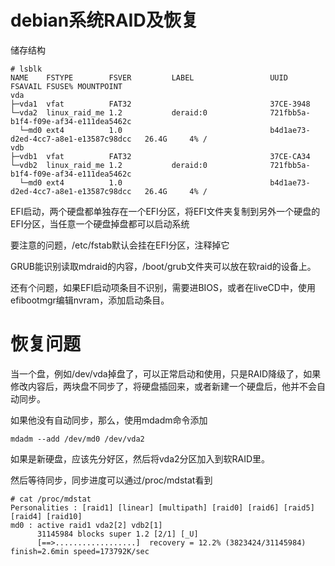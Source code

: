 # debian系统RAID及恢复

储存结构

```
# lsblk
NAME    FSTYPE        FSVER         LABEL                 UUID                                 FSAVAIL FSUSE% MOUNTPOINT
vda
├─vda1  vfat          FAT32                               37CE-3948
└─vda2  linux_raid_me 1.2           deraid:0              721fbb5a-b1f4-f09e-af34-e111dea5462c
  └─md0 ext4          1.0                                 b4d1ae73-d2ed-4cc7-a8e1-e13587c98dcc   26.4G     4% /
vdb
├─vdb1  vfat          FAT32                               37CE-CA34
└─vdb2  linux_raid_me 1.2           deraid:0              721fbb5a-b1f4-f09e-af34-e111dea5462c
  └─md0 ext4          1.0                                 b4d1ae73-d2ed-4cc7-a8e1-e13587c98dcc   26.4G     4% /
```

EFI启动，两个硬盘都单独存在一个EFI分区，将EFI文件夹复制到另外一个硬盘的EFI分区，当任意一个硬盘掉盘都可以启动系统

要注意的问题，/etc/fstab默认会挂在EFI分区，注释掉它

GRUB能识别读取mdraid的内容，/boot/grub文件夹可以放在软raid的设备上。

还有个问题，如果EFI启动项条目不识别，需要进BIOS，或者在liveCD中，使用efibootmgr编辑nvram，添加启动条目。


# 恢复问题

当一个盘，例如/dev/vda掉盘了，可以正常启动和使用，只是RAID降级了，如果修改内容后，两块盘不同步了，将硬盘插回来，或者新建一个硬盘后，他并不会自动同步。

如果他没有自动同步，那么，使用mdadm命令添加

```
mdadm --add /dev/md0 /dev/vda2
```

如果是新硬盘，应该先分好区，然后将vda2分区加入到软RAID里。


然后等待同步，同步进度可以通过/proc/mdstat看到


```
# cat /proc/mdstat
Personalities : [raid1] [linear] [multipath] [raid0] [raid6] [raid5] [raid4] [raid10]
md0 : active raid1 vda2[2] vdb2[1]
      31145984 blocks super 1.2 [2/1] [_U]
      [==>..................]  recovery = 12.2% (3823424/31145984) finish=2.6min speed=173792K/sec
```





